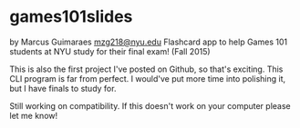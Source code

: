 # games101slides
by Marcus Guimaraes <mzg218@nyu.edu>
Flashcard app to help Games 101 students at NYU study for their final exam!  (Fall 2015)

This is also the first project I've posted on Github, so that's exciting.
This CLI program is far from perfect.  I would've put more time into polishing it, but I have finals to study for.

Still working on compatibility.  If this doesn't work on your computer please let me know!
